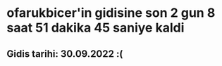 # ofarukbicer'in gidisine son 2 gun 8 saat 51 dakika 45 saniye kaldi

## Gidis tarihi: 30.09.2022 :(